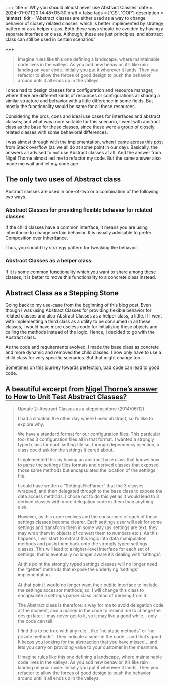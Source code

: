 +++
title = 'Why you should almost never use Abstract Classes'
date = 2024-01-07T20:14:48+05:30
draft = false
tags = ['CS', 'OOP']
description = '**almost**'
tldr = 'Abstract classes are either used as a way to change behavior of closely related classes, which is better implemented by strategy pattern or as a helper class. Both these ways should be avoided by having a separate interface or class. Although, these are just principles, and abstract class can still be used in certain scenarios.'

+++

> Imagine rules like this one defining a landscape, where maintainable code lives in the valleys. As you add new behavior, it’s like rain landing on your code. Initially you put it wherever it lands. Then you refactor to allow the forces of good design to push the behavior around until it all ends up in the valleys.

I once had to design classes for a configuration and resource manager, where there are different kinds of resources or configurations all sharing a similar structure and behavior with a little difference in some fields. But mostly the functionality would be same for all these resources.

Considering the pros, cons and ideal use cases for interfaces and abstract classes; and what was more suitable for this scenario, I went with abstract class as the base for these classes, since these were a group of closely related classes with some behavioral differences.

I was almost through with the implementation, when I came across [this post](https://stackoverflow.com/questions/243274/how-to-unit-test-abstract-classes-extend-with-stubs) from Stack overflow (as we all do at some point in our day). Basically, the answers all advised to not use Abstract classes at all. And the answer from Nigel Thorne almost led me to refactor my code. But the same answer also made me wait and let my code age.

## The only two uses of Abstract class

Abstract classes are used in one-of-two or a combination of the following two ways.

### Abstract Classes for providing flexible behavior for related classes

If the child classes have a common interface, it means you are using inheritance to change certain behavior. It is usually advisable to prefer Composition over Inheritance.



Thus, you should try strategy pattern for tweaking the behavior.



### Abstract Classes as a helper class


If it is some common functionality which you want to share among these classes, it is better to move this functionality to a concrete class instead.



## Abstract Class as a Stepping Stone

Going back to my use-case from the beginning of this blog post. Even though I was using Abstract Classes for providing flexible behavior for related classes and also Abstract Classes as a helper class, a little. If I went with implementing a third class as a utility to be consumed in all these classes, I would have more useless code for initializing these objects and calling the methods instead of the logic. Hence, I decided to go with the Abstract class.

As the code and requirements evolved, I made the base class as concrete and more dynamic and removed the child classes. I now only have to use a child class for very specific scenarios. But that might change too.

Sometimes on this journey towards perfection, bad code can lead to good code.

## A beautiful excerpt from [Nigel Thorne’s answer to How to Unit Test Abstract Classes?](https://stackoverflow.com/a/2947823/14318926)
> Update 2: Abstract Classes as a stepping stone (2014/06/12)
>
> I had a situation the other day where I used abstract, so I’d like to explore why.
>
> We have a standard format for our configuration files. This particular tool has 3 configuration files all in that format. I wanted a strongly typed class for each setting file so, through dependency injection, a class could ask for the settings it cared about.
>
>I implemented this by having an abstract base class that knows how to parse the settings files formats and derived classes that exposed those same methods but encapsulated the location of the settings file.
>
> I could have written a “SettingsFileParser” that the 3 classes wrapped, and then delegated through to the base class to expose the data access methods. I chose not to do this yet as it would lead to 3 derived classes with more delegation code in them than anything else.
>
>However, as this code evolves and the consumers of each of these settings classes become clearer. Each settings user will ask for some settings and transform them in some way (as settings are text, they may wrap them in objects of convert them to numbers etc.). As this happens, I will start to extract this logic into data manipulation methods and push them back onto the strongly typed settings classes. This will lead to a higher-level interface for each set of settings, that is eventually no longer aware it’s dealing with ‘settings’.
>
>At this point the strongly typed settings classes will no longer need the “getter” methods that expose the underlying ‘settings’ implementation.
>
>At that point I would no longer want their public interface to include the settings accessor methods; so, I will change this class to encapsulate a settings parser class instead of deriving from it.
>
>The Abstract class is therefore: a way for me to avoid delegation code at the moment, and a marker in the code to remind me to change the design later. I may never get to it, so it may live a good while… only the code can tell.
>
>I find this to be true with any rule… like “no static methods” or “no private methods”. They indicate a smell in the code… and that’s good. It keeps you looking for the abstraction that you have missed… and lets you carry on providing value to your customer in the meantime.
>
>I imagine rules like this one defining a landscape, where maintainable code lives in the valleys. As you add new behavior, it’s like rain landing on your code. Initially you put it wherever it lands. Then you refactor to allow the forces of good design to push the behavior around until it all ends up in the valleys.
